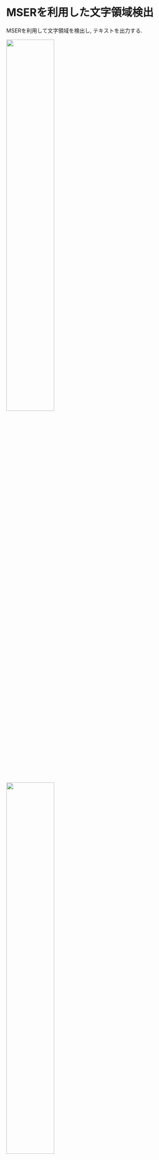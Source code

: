 # MSERを利用した文字領域検出
MSERを利用して文字領域を検出し, テキストを出力する.

<img src="https://user-images.githubusercontent.com/39133269/43440942-1d244814-94d4-11e8-94c1-a3cbea4897ce.png" width=50%>
<img src="https://user-images.githubusercontent.com/39133269/43440408-1c668f06-94d2-11e8-964f-7dea9214cfae.png" width=50%>



## 実行環境
- MacOS 10.13.4

- Python 3.6.5

- OpenCV 3.4.1

- numpy 1.14.3

## コード詳細
- ### MSERでの処理
入力画像をグレースケール画像に変換してMSERで文字の候補を検出する. 
但し, OpenCV4.3.1ではdetectRegionsの引数が2つになっているので注意.

```python
imgname = image_name
img = cv2.imread(imgname)
gray = cv2.cvtColor(img, cv2.COLOR_BGR2GRAY)
mser = cv2.MSER_create()
mser.setMinArea(100)
mser.setMaxArea(800)
coordinates = mser.detectRegions(gray, None)
```

- ### 文字の抽出

検出した文字の候補に対してアスペクト比と大きさの条件で文字以外を削減処理し, 残りを文字として登録する.

for coord in coordinates:
    bbox = cv2.boundingRect(coord)
    x,y,w,h = bbox
    aspect_ratio = w / h
    if w < 10 or h < 10 or w/h > 5:
        continue
    moji.append([x, y, h, w])

- ### 文字列検出

登録した文字を左から順にソートし, 上から順に先頭の文字 の中線を登録して中線上の文字を文字列として登録する.
```python
moji_sort = sorted(moji, key=lambda x: x[1])
    for i in range(len(moji_sort)):
        if high_line >= moji_sort[i][1]-10 and high_line <= (moji_sort[i][1] + moji_sort[i][3]+10):
            string[j].append(moji_sort[i])
        else:
            high_line = moji_sort[i][1]+moji_sort[i][3]/2
            string.append([])
            j = j + 1
            string[j].append(moji_sort[i])
```

- ### OCRによるテキスト出力

文字列が右上がりか, 左上がりかで(これは文字列そのものだけではなく撮影時に斜めになる場合などもある)処理を変えている.

```python
for i in range(len(string)):
    if len(string[i]) < 30:
        continue
    string_sort = sorted(string[i], key=lambda x: x[0])
    string_sort = np.array(string_sort)
    im = img[string_sort.min(axis=0)[1]-2:string_sort.min(axis=0)[1]+(string_sort.min(axis=0)[1]+string_sort.max(axis=0)[3]-string_sort.min(axis=0)[1]), string_sort.min(axis=0)[0]-2:string_sort.min(axis=0)[0]+(string_sort.max(axis=0)[0]-string_sort.min(axis=0)[0]+string_sort.max(axis=0)[2])]
    cv2.imwrite("result"+str(num)+".png", im)
    txt = tool.image_to_string(Image.open('result'+str(num)+'.png'), lang="eng", builder=pyocr.builders.TextBuilder(tesseract_layout=6))
    print(txt)
```

## 結果
DやPなどのようなアルファベットについては空洞が文字として登録され, ノイズになる.
また縦に並ぶ文字同士が重なっている場合にはノイズが入ってうまくいかない.


## 参考文献

[自然なイメージ内にあるテキストの自動検出と自動認識](https://jp.mathworks.com/help/vision/examples/automatically-detect-and-recognize-text-in-natural-images.html)（MSERを使った処理参照）
[MSER openCV not working #10554](https://github.com/opencv/opencv/issues/10554)（mser.detectRegionsの引数を参照）
[Python3系でtesseractを使ってOCRをやってみる](http://teru0rc4.hatenablog.com/entry/2017/08/09/230046)（OCRの環境構築）

